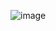 ![image](https://github.com/karinnnya/ShopTime/assets/86528482/57a75d17-a60c-4fa5-b394-521c8d66bf8a)
